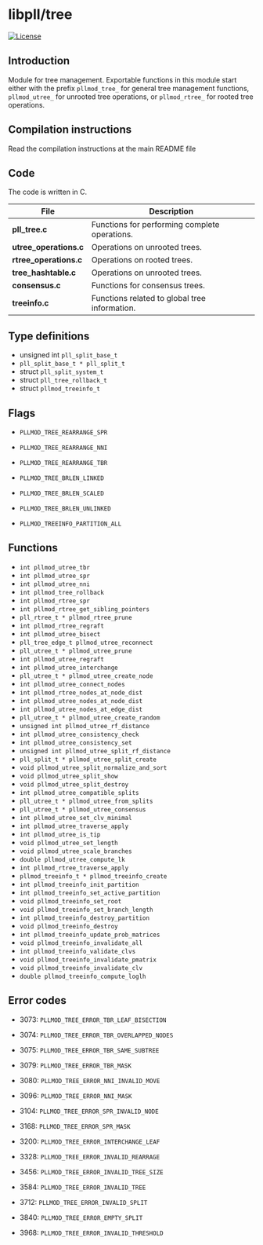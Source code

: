 # libpll/tree

[![License](https://img.shields.io/badge/license-AGPL-blue.svg)](http://www.gnu.org/licenses/agpl-3.0.en.html)

## Introduction

Module for tree management. Exportable functions in this module start either with the prefix `pllmod_tree_` for general tree management functions, `pllmod_utree_` for unrooted tree operations, or `pllmod_rtree_` for rooted tree operations.

## Compilation instructions

Read the compilation instructions at the main README file

## Code

The code is written in C.

|    File               | Description                                   |
|-----------------------|-----------------------------------------------|
|**pll_tree.c**         | Functions for performing complete operations. |
|**utree_operations.c** | Operations on unrooted trees.                 |
|**rtree_operations.c** | Operations on rooted trees.                   |
|**tree_hashtable.c**   | Operations on unrooted trees.                 |
|**consensus.c**        | Functions for consensus trees.                |
|**treeinfo.c**         | Functions related to global tree information. |

## Type definitions

* unsigned int `pll_split_base_t`
* `pll_split_base_t * pll_split_t`
* struct `pll_split_system_t`
* struct `pll_tree_rollback_t`
* struct `pllmod_treeinfo_t`

## Flags

* `PLLMOD_TREE_REARRANGE_SPR`
* `PLLMOD_TREE_REARRANGE_NNI`
* `PLLMOD_TREE_REARRANGE_TBR`

* `PLLMOD_TREE_BRLEN_LINKED`
* `PLLMOD_TREE_BRLEN_SCALED`
* `PLLMOD_TREE_BRLEN_UNLINKED`

* `PLLMOD_TREEINFO_PARTITION_ALL`

## Functions

* `int pllmod_utree_tbr`
* `int pllmod_utree_spr`
* `int pllmod_utree_nni`
* `int pllmod_tree_rollback`
* `int pllmod_rtree_spr`
* `int pllmod_rtree_get_sibling_pointers`
* `pll_rtree_t * pllmod_rtree_prune`
* `int pllmod_rtree_regraft`
* `int pllmod_utree_bisect`
* `pll_tree_edge_t pllmod_utree_reconnect`
* `pll_utree_t * pllmod_utree_prune`
* `int pllmod_utree_regraft`
* `int pllmod_utree_interchange`
* `pll_utree_t * pllmod_utree_create_node`
* `int pllmod_utree_connect_nodes`
* `int pllmod_rtree_nodes_at_node_dist`
* `int pllmod_utree_nodes_at_node_dist`
* `int pllmod_utree_nodes_at_edge_dist`
* `pll_utree_t * pllmod_utree_create_random`
* `unsigned int pllmod_utree_rf_distance`
* `int pllmod_utree_consistency_check`
* `int pllmod_utree_consistency_set`
* `unsigned int pllmod_utree_split_rf_distance`
* `pll_split_t * pllmod_utree_split_create`
* `void pllmod_utree_split_normalize_and_sort`
* `void pllmod_utree_split_show`
* `void pllmod_utree_split_destroy`
* `int pllmod_utree_compatible_splits`
* `pll_utree_t * pllmod_utree_from_splits`
* `pll_utree_t * pllmod_utree_consensus`
* `int pllmod_utree_set_clv_minimal`
* `int pllmod_utree_traverse_apply`
* `int pllmod_utree_is_tip`
* `void pllmod_utree_set_length`
* `void pllmod_utree_scale_branches`
* `double pllmod_utree_compute_lk`
* `int pllmod_rtree_traverse_apply`
* `pllmod_treeinfo_t * pllmod_treeinfo_create`
* `int pllmod_treeinfo_init_partition`
* `int pllmod_treeinfo_set_active_partition`
* `void pllmod_treeinfo_set_root`
* `void pllmod_treeinfo_set_branch_length`
* `int pllmod_treeinfo_destroy_partition`
* `void pllmod_treeinfo_destroy`
* `int pllmod_treeinfo_update_prob_matrices`
* `void pllmod_treeinfo_invalidate_all`
* `int pllmod_treeinfo_validate_clvs`
* `void pllmod_treeinfo_invalidate_pmatrix`
* `void pllmod_treeinfo_invalidate_clv`
* `double pllmod_treeinfo_compute_loglh`

## Error codes

* 3073: `PLLMOD_TREE_ERROR_TBR_LEAF_BISECTION`
* 3074: `PLLMOD_TREE_ERROR_TBR_OVERLAPPED_NODES`
* 3075: `PLLMOD_TREE_ERROR_TBR_SAME_SUBTREE`
* 3079: `PLLMOD_TREE_ERROR_TBR_MASK`

* 3080: `PLLMOD_TREE_ERROR_NNI_INVALID_MOVE`
* 3096: `PLLMOD_TREE_ERROR_NNI_MASK`

* 3104: `PLLMOD_TREE_ERROR_SPR_INVALID_NODE`
* 3168: `PLLMOD_TREE_ERROR_SPR_MASK`

* 3200: `PLLMOD_TREE_ERROR_INTERCHANGE_LEAF`
* 3328: `PLLMOD_TREE_ERROR_INVALID_REARRAGE`
* 3456: `PLLMOD_TREE_ERROR_INVALID_TREE_SIZE`
* 3584: `PLLMOD_TREE_ERROR_INVALID_TREE`
* 3712: `PLLMOD_TREE_ERROR_INVALID_SPLIT`
* 3840: `PLLMOD_TREE_ERROR_EMPTY_SPLIT`
* 3968: `PLLMOD_TREE_ERROR_INVALID_THRESHOLD`
